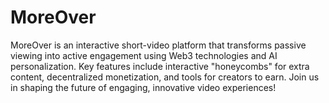 # MoreOver
MoreOver is an interactive short-video platform that transforms passive viewing into active engagement using Web3 technologies and AI personalization. Key features include interactive "honeycombs" for extra content, decentralized monetization, and tools for creators to earn. Join us in shaping the future of engaging, innovative video experiences!
